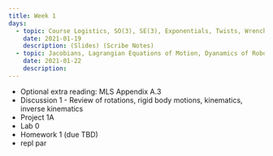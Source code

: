 ```yaml
---
title: Week 1
days:
  - topic: Course Logistics, SO(3), SE(3), Exponentials, Twists, Wrenches, Forward Kinematics
    date: 2021-01-19
    description: (Slides) (Scribe Notes)
  - topic: Jacobians, Lagrangian Equations of Motion, Dyanamics of Robots
    date: 2021-01-22
    description: 
---
```


- Optional extra reading: MLS Appendix A.3
- Discussion 1 - Review of rotations, rigid body motions, kinematics, inverse kinematics
- Project 1A
- Lab 0
- Homework 1 (due TBD)
- repl par
